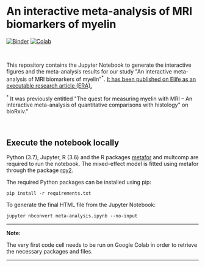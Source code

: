 An interactive meta-analysis of MRI biomarkers of myelin
==============================================

[![Binder](https://mybinder.org/badge_logo.svg)](https://mybinder.org/v2/gh/matteomancini/myelin-meta-analysis/master?filepath=meta-analysis.ipynb)
[![Colab](https://colab.research.google.com/assets/colab-badge.svg)](https://colab.research.google.com/github/matteomancini/myelin-meta-analysis/blob/master/meta-analysis.ipynb)

<br>

This repository contains the Jupyter Notebook to generate the interactive figures and the meta-analysis results for our study "An interactive meta-analysis of MRI biomarkers of myelin"<sup>*</sup>.
[It has been published on Elife as an executable research article (ERA).](https://elifesciences.org/articles/61523/executable)

<sup>*</sup> It was previously entitled "The quest for measuring myelin with MRI – An interactive meta-analysis of quantitative comparisons with histology" on bioRxiv."

<br>

## Execute the notebook locally

Python (3.7), Jupyter, R (3.6) and the R packages [metafor](http://www.metafor-project.org) and multcomp are required to run the notebook. The mixed-effect model is fitted using metafor through the package [rpy2](https://rpy2.github.io).

The required Python packages can be installed using pip:

```
pip install -r requirements.txt
```

To generate the final HTML file from the Jupyter Notebook:


```
jupyter nbconvert meta-analysis.ipynb --no-input
```

---
**Note:**

The very first code cell needs to be run on Google Colab in order to retrieve the necessary packages and files.

---

